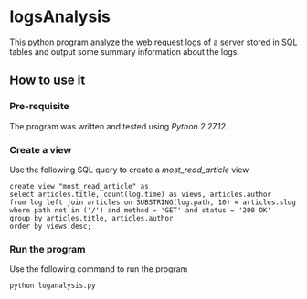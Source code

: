 # logsAnalysis
This python program analyze the web request logs of a server stored in SQL tables and output some summary information about the logs.
## How to use it
### Pre-requisite
The program was written and tested using *Python 2.27.12*.
### Create a view
Use the following SQL query to create a *most_read_article* view
```
create view "most_read_article" as
select articles.title, count(log.time) as views, articles.author
from log left join articles on SUBSTRING(log.path, 10) = articles.slug
where path not in ('/') and method = 'GET' and status = '200 OK'
group by articles.title, articles.author
order by views desc;
```
### Run the program
Use the following command to run the program
```
python loganalysis.py
```
